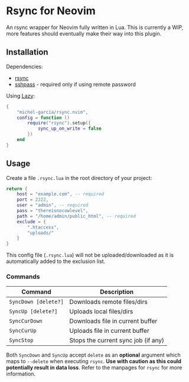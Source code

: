 # Rsync for Neovim

An rsync wrapper for Neovim fully written in Lua. This is currently a WIP, more features should eventually make their way into this plugin.

## Installation

Dependencies:

- [rsync](https://github.com/WayneD/rsync)
- [sshpass](https://sourceforge.net/projects/sshpass/) - required only if using remote password

Using [Lazy](https://github.com/folke/lazy.nvim):

```lua
{
    "michel-garcia/rsync.nvim",
    config = function ()
        require("rsync").setup({
            sync_up_on_write = false
        })
    end
}
```

## Usage

Create a file `.rsync.lua` in the root directory of your project:

```lua
return {
    host = "example.com", -- required
    port = 2222,
    user = "admin", -- required
    pass = "thereisnocowlevel",
    path = "/home/admin/public_html", -- required
    exclude = {
        ".htaccess",
        "uploads/"
    }
}
```

This config file (`.rsync.lua`) will not be uploaded/downloaded as it is automatically added to the exclusion list.

### Commands

| Command | Description |
| --- | --- |
| `SyncDown [delete?]` | Downloads remote files/dirs |
| `SyncUp [delete?]` | Uploads local files/dirs |
| `SyncCurDown` | Downloads file in current buffer |
| `SyncCurUp` | Uploads file in current buffer |
| `SyncStop` | Stops the current sync job (if any) |

Both `SyncDown` and `SyncUp` accept `delete` as an **optional** argument which maps to `--delete` when executing `rsync`. **Use with caution as this could potentially result in data loss**. Refer to the manpages for `rsync` for more information.
